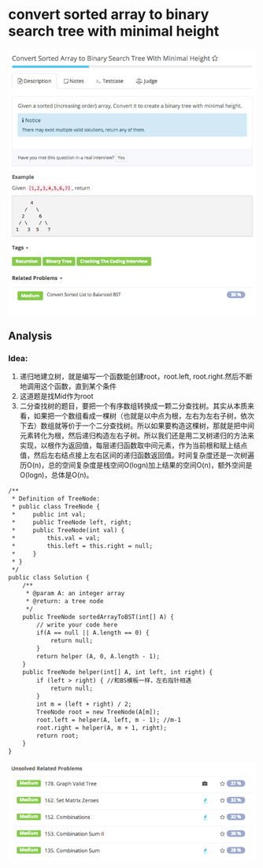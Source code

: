 # convert sorted array to binary search tree with minimal height

![](../../../../../.gitbook/assets/screen-shot-2017-08-28-at-4.03.16-pm.png)

## Analysis

### Idea:

1. 递归地建立树，就是编写一个函数能创建root，root.left, root.right.然后不断地调用这个函数，直到某个条件
2. 这道题是找Mid作为root
3. 二分查找树的题目，要把一个有序数组转换成一颗二分查找树。其实从本质来看，如果把一个数组看成一棵树（也就是以中点为根，左右为左右子树，依次下去）数组就等价于一个二分查找树。所以如果要构造这棵树，那就是把中间元素转化为根，然后递归构造左右子树。所以我们还是用二叉树递归的方法来实现，以根作为返回值，每层递归函数取中间元素，作为当前根和赋上结点值，然后左右结点接上左右区间的递归函数返回值。时间复杂度还是一次树遍历O\(n\)，总的空间复杂度是栈空间O\(logn\)加上结果的空间O\(n\)，额外空间是O\(logn\)，总体是O\(n\)。

```text
/**
 * Definition of TreeNode:
 * public class TreeNode {
 *     public int val;
 *     public TreeNode left, right;
 *     public TreeNode(int val) {
 *         this.val = val;
 *         this.left = this.right = null;
 *     }
 * }
 */ 
public class Solution {
    /**
     * @param A: an integer array
     * @return: a tree node
     */
    public TreeNode sortedArrayToBST(int[] A) {  
        // write your code here
        if(A == null || A.length == 0) {
            return null;
        }
        return helper (A, 0, A.length - 1);
    }
    public TreeNode helper(int[] A, int left, int right) {
        if (left > right) { //和BS模板一样，左右指针相遇
            return null;
        }
        int m = (left + right) / 2;
        TreeNode root = new TreeNode(A[m]);
        root.left = helper(A, left, m - 1); //m-1
        root.right = helper(A, m + 1, right);
        return root;
    }
}
```

![](../../../../../.gitbook/assets/screen-shot-2017-08-28-at-4.07.24-pm.png)

